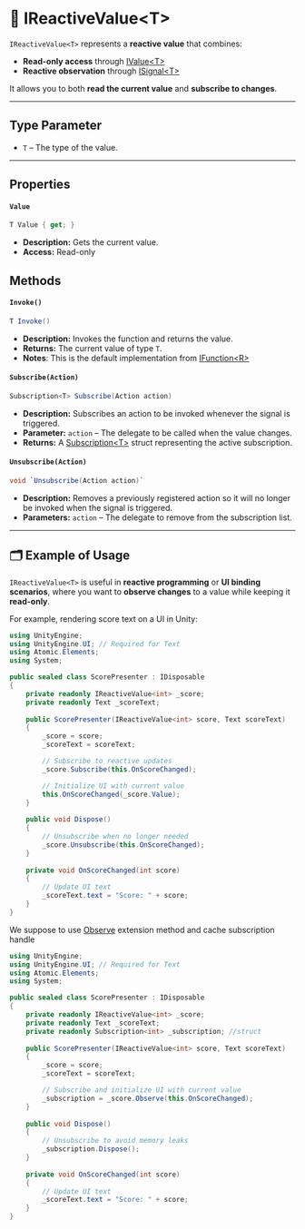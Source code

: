 # 🧩 IReactiveValue&lt;T&gt;

`IReactiveValue<T>` represents a **reactive value** that combines:

- **Read-only access** through [IValue&lt;T&gt;](IValue.md)
- **Reactive observation** through [ISignal&lt;T&gt;](../Signals/ISignal.md)

It allows you to both **read the current value** and **subscribe to changes**.

---

## Type Parameter

- `T` – The type of the value.

---

## Properties
#### `Value`

```csharp
T Value { get; }
```
- **Description:** Gets the current value.
- **Access:** Read-only

## Methods

#### `Invoke()`
```csharp
T Invoke()
```
- **Description:** Invokes the function and returns the value.
- **Returns:** The current value of type `T`.
- **Notes**: This is the default implementation from [IFunction&lt;R&gt;](../Functions/IFunction.md#invoke)

#### `Subscribe(Action)`
```csharp
Subscription<T> Subscribe(Action action)  
```
- **Description:** Subscribes an action to be invoked whenever the signal is triggered.
- **Parameter:** `action` – The delegate to be called when the value changes.
- **Returns:** A [Subscription&lt;T&gt;](../Signals/Subscription.md#subscriptiont) struct representing the active subscription.

#### `Unsubscribe(Action)`
```csharp
void `Unsubscribe(Action action)`  
```
- **Description:** Removes a previously registered action so it will no longer be invoked when the signal is triggered.
- **Parameters:** `action` – The delegate to remove from the subscription list.

---

## 🗂 Example of Usage
`IReactiveValue<T>` is useful in **reactive programming** or **UI binding scenarios**, where you want to **observe changes** to a value while keeping it **read-only**.

For example, rendering score text on a UI in Unity:
```csharp
using UnityEngine;
using UnityEngine.UI; // Required for Text
using Atomic.Elements;
using System;

public sealed class ScorePresenter : IDisposable
{
    private readonly IReactiveValue<int> _score;
    private readonly Text _scoreText;
    
    public ScorePresenter(IReactiveValue<int> score, Text scoreText)
    {
        _score = score;
        _scoreText = scoreText;

        // Subscribe to reactive updates
        _score.Subscribe(this.OnScoreChanged);

        // Initialize UI with current value
        this.OnScoreChanged(_score.Value);
    }
    
    public void Dispose()
    {
        // Unsubscribe when no longer needed
        _score.Unsubscribe(this.OnScoreChanged);
    }
    
    private void OnScoreChanged(int score)
    {
        // Update UI text
        _scoreText.text = "Score: " + score;
    }
}
```

We suppose to use [Observe](Extensions.md/#observe) extension method  and cache subscription handle
```csharp
using UnityEngine;
using UnityEngine.UI; // Required for Text
using Atomic.Elements;
using System;

public sealed class ScorePresenter : IDisposable
{
    private readonly IReactiveValue<int> _score;
    private readonly Text _scoreText;
    private readonly Subscription<int> _subscription; //struct
    
    public ScorePresenter(IReactiveValue<int> score, Text scoreText)
    {
        _score = score;
        _scoreText = scoreText;

        // Subscribe and initialize UI with current value
        _subscription = _score.Observe(this.OnScoreChanged);
    }
    
    public void Dispose()
    {
        // Unsubscribe to avoid memory leaks
        _subscription.Dispose();
    }
    
    private void OnScoreChanged(int score)
    {
        // Update UI text
        _scoreText.text = "Score: " + score;
    }
}
```